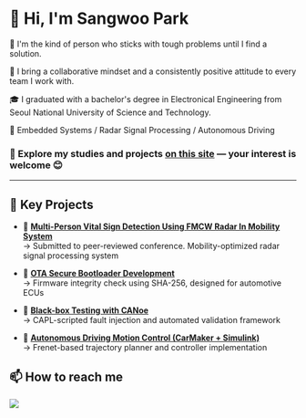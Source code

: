 # 👋 Hi, I'm Sangwoo Park

🌿 I'm the kind of person who sticks with tough problems until I find a solution.

🌿 I bring a collaborative mindset and a consistently positive attitude to every team I work with.

🎓 I graduated with a bachelor's degree in Electronical Engineering from Seoul National University of Science and Technology.

🔭 Embedded Systems / Radar Signal Processing / Autonomous Driving

### 🔗 Explore my studies and projects [**on this site**](https://candied-cap-ec4.notion.site/Portfolio-Park-Sang-Woo-200cf9c1e8a2807c8119fbad0b8127fe?source=copy_link) — your interest is welcome 😊

---

## 🔧 Key Projects

- 📡 **[Multi-Person Vital Sign Detection Using FMCW Radar In Mobility System](https://github.com/justfollowtheWay/Vital_Radar_Mobility)**  
  → Submitted to peer-reviewed conference. Mobility-optimized radar signal processing system

- 🔐 **[OTA Secure Bootloader Development](https://github.com/justfollowtheWay/OTA_secure_bootloader)**  
  → Firmware integrity check using SHA-256, designed for automotive ECUs

- 🧪 **[Black-box Testing with CANoe](https://github.com/justfollowtheWay/Blackbox_testing_automation)**  
  → CAPL-scripted fault injection and automated validation framework

- 🚗 **[Autonomous Driving Motion Control (CarMaker + Simulink)](https://github.com/justfollowtheWay/ADAS_motion_planning_control)**  
  → Frenet-based trajectory planner and controller implementation

## 📫 How to reach me
<a href="mailto:bu8503@naver.com">
  <img src="https://img.shields.io/badge/bu8503@naver.com-555555?style=flat&logo=minutemailer&logoColor=white"/>
</a>
